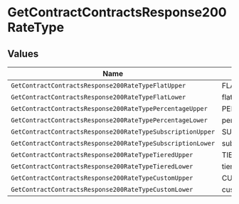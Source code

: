 # GetContractContractsResponse200RateType


## Values

| Name                                                       | Value                                                      |
| ---------------------------------------------------------- | ---------------------------------------------------------- |
| `GetContractContractsResponse200RateTypeFlatUpper`         | FLAT                                                       |
| `GetContractContractsResponse200RateTypeFlatLower`         | flat                                                       |
| `GetContractContractsResponse200RateTypePercentageUpper`   | PERCENTAGE                                                 |
| `GetContractContractsResponse200RateTypePercentageLower`   | percentage                                                 |
| `GetContractContractsResponse200RateTypeSubscriptionUpper` | SUBSCRIPTION                                               |
| `GetContractContractsResponse200RateTypeSubscriptionLower` | subscription                                               |
| `GetContractContractsResponse200RateTypeTieredUpper`       | TIERED                                                     |
| `GetContractContractsResponse200RateTypeTieredLower`       | tiered                                                     |
| `GetContractContractsResponse200RateTypeCustomUpper`       | CUSTOM                                                     |
| `GetContractContractsResponse200RateTypeCustomLower`       | custom                                                     |